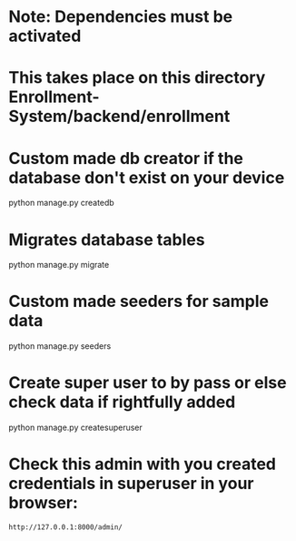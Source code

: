 # Note: Dependencies must be activated
# This takes place on this directory Enrollment-System/backend/enrollment

# Custom made db creator if the database don't exist on your device
python manage.py createdb

# Migrates database tables
python manage.py migrate

# Custom made seeders for sample data
python manage.py seeders

# Create super user to by pass or else check data if rightfully added
python manage.py createsuperuser

# Check this admin with you created credentials in superuser in your browser:
`http://127.0.0.1:8000/admin/`